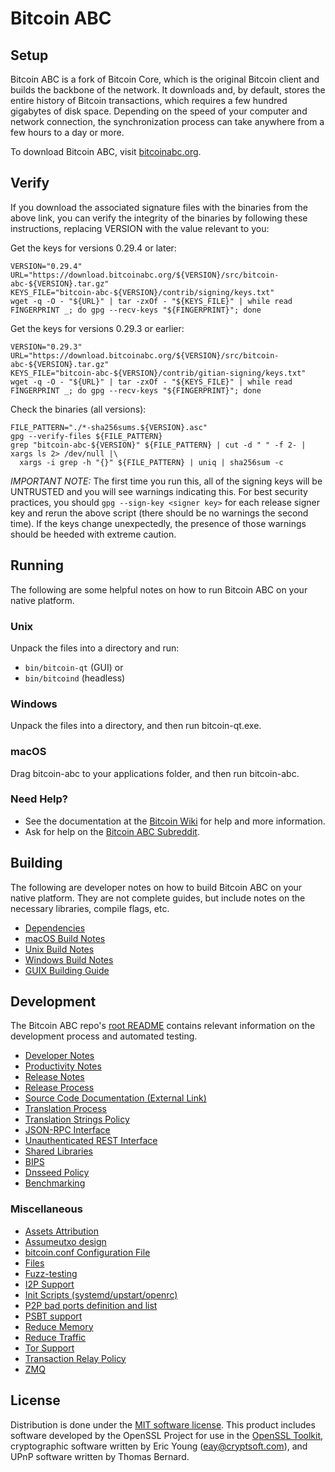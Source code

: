 Bitcoin ABC
=====================

Setup
---------------------
Bitcoin ABC is a fork of Bitcoin Core, which is the original Bitcoin client and builds the backbone of the network. It downloads and, by default, stores the entire history of Bitcoin transactions, which requires a few hundred gigabytes of disk space. Depending on the speed of your computer and network connection, the synchronization process can take anywhere from a few hours to a day or more.

To download Bitcoin ABC, visit [bitcoinabc.org](https://download.bitcoinabc.org/).

Verify
---------------------

If you download the associated signature files with the binaries from the above link,
you can verify the integrity of the binaries by following these instructions, replacing
VERSION with the value relevant to you:

Get the keys for versions 0.29.4 or later:
```
VERSION="0.29.4"
URL="https://download.bitcoinabc.org/${VERSION}/src/bitcoin-abc-${VERSION}.tar.gz"
KEYS_FILE="bitcoin-abc-${VERSION}/contrib/signing/keys.txt"
wget -q -O - "${URL}" | tar -zxOf - "${KEYS_FILE}" | while read FINGERPRINT _; do gpg --recv-keys "${FINGERPRINT}"; done
```

Get the keys for versions 0.29.3 or earlier:
```
VERSION="0.29.3"
URL="https://download.bitcoinabc.org/${VERSION}/src/bitcoin-abc-${VERSION}.tar.gz"
KEYS_FILE="bitcoin-abc-${VERSION}/contrib/gitian-signing/keys.txt"
wget -q -O - "${URL}" | tar -zxOf - "${KEYS_FILE}" | while read FINGERPRINT _; do gpg --recv-keys "${FINGERPRINT}"; done
```

Check the binaries (all versions):
```
FILE_PATTERN="./*-sha256sums.${VERSION}.asc"
gpg --verify-files ${FILE_PATTERN}
grep "bitcoin-abc-${VERSION}" ${FILE_PATTERN} | cut -d " " -f 2- | xargs ls 2> /dev/null |\
  xargs -i grep -h "{}" ${FILE_PATTERN} | uniq | sha256sum -c
```

*IMPORTANT NOTE:* The first time you run this, all of the signing keys will be UNTRUSTED and you will see warnings
indicating this.  For best security practices, you should `gpg --sign-key <signer key>` for each release signer key
and rerun the above script (there should be no warnings the second time). If the keys change unexpectedly,
the presence of those warnings should be heeded with extreme caution.

Running
---------------------
The following are some helpful notes on how to run Bitcoin ABC on your native platform.

### Unix

Unpack the files into a directory and run:

- `bin/bitcoin-qt` (GUI) or
- `bin/bitcoind` (headless)

### Windows

Unpack the files into a directory, and then run bitcoin-qt.exe.

### macOS

Drag bitcoin-abc to your applications folder, and then run bitcoin-abc.

### Need Help?

* See the documentation at the [Bitcoin Wiki](https://en.bitcoin.it/wiki/Main_Page)
for help and more information.
* Ask for help on the [Bitcoin ABC Subreddit](https://www.reddit.com/r/BitcoinABC/).

Building
---------------------
The following are developer notes on how to build Bitcoin ABC on your native platform. They are not complete guides, but include notes on the necessary libraries, compile flags, etc.

- [Dependencies](dependencies.md)
- [macOS Build Notes](build-osx.md)
- [Unix Build Notes](build-unix.md)
- [Windows Build Notes](build-windows.md)
- [GUIX Building Guide](/contrib/guix/README.md)

Development
---------------------
The Bitcoin ABC repo's [root README](/README.md) contains relevant information on the development process and automated testing.

- [Developer Notes](developer-notes.md)
- [Productivity Notes](productivity.md)
- [Release Notes](release-notes.md)
- [Release Process](release-process.md)
- [Source Code Documentation (External Link)](https://www.bitcoinabc.org/doc/dev/)
- [Translation Process](translation_process.md)
- [Translation Strings Policy](translation_strings_policy.md)
- [JSON-RPC Interface](JSON-RPC-interface.md)
- [Unauthenticated REST Interface](REST-interface.md)
- [Shared Libraries](shared-libraries.md)
- [BIPS](bips.md)
- [Dnsseed Policy](dnsseed-policy.md)
- [Benchmarking](benchmarking.md)

### Miscellaneous
- [Assets Attribution](assets-attribution.md)
- [Assumeutxo design](assumeutxo.md)
- [bitcoin.conf Configuration File](bitcoin-conf.md)
- [Files](files.md)
- [Fuzz-testing](fuzzing.md)
- [I2P Support](i2p.md)
- [Init Scripts (systemd/upstart/openrc)](init.md)
- [P2P bad ports definition and list](p2p-bad-ports.md)
- [PSBT support](psbt.md)
- [Reduce Memory](reduce-memory.md)
- [Reduce Traffic](reduce-traffic.md)
- [Tor Support](tor.md)
- [Transaction Relay Policy](policy/README.md)
- [ZMQ](zmq.md)

License
---------------------
Distribution is done under the [MIT software license](/COPYING).
This product includes software developed by the OpenSSL Project for use in the [OpenSSL Toolkit](https://www.openssl.org/), cryptographic software written by Eric Young ([eay@cryptsoft.com](mailto:eay@cryptsoft.com)), and UPnP software written by Thomas Bernard.
